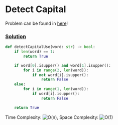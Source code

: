 # Detect Capital

Problem can be found in [here](https://leetcode.com/problems/detect-capital/)!

### [Solution](/String/520-DetectCapital/solution.py)

```python
def detectCapitalUse(word: str) -> bool:
    if len(word) == 1:
        return True

    if word[0].isupper() and word[1].isupper():
        for i in range(2, len(word)):
            if not word[i].isupper():
                return False
    else:
        for i in range(1, len(word)):
            if word[i].isupper():
                return False

    return True
```

Time Complexity: ![O(n)](<https://latex.codecogs.com/svg.image?\inline&space;O(n)>), Space Complexity: ![O(1)](<https://latex.codecogs.com/svg.image?\inline&space;O(1)>)
